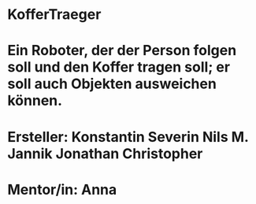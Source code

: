 # KofferTraeger
#
# Ein Roboter, der der Person folgen soll und den Koffer tragen soll; er soll auch Objekten ausweichen können.
#
# Ersteller: Konstantin Severin Nils M. Jannik Jonathan Christopher
# Mentor/in: Anna
